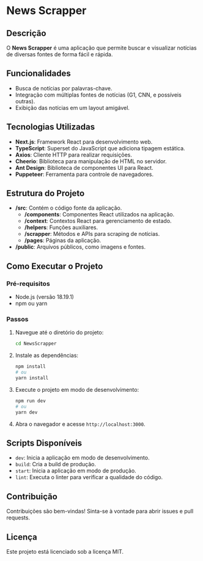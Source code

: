 # News Scrapper

## Descrição
O **News Scrapper** é uma aplicação que permite buscar e visualizar notícias de diversas fontes de forma fácil e rápida.

## Funcionalidades
- Busca de notícias por palavras-chave.
- Integração com múltiplas fontes de notícias (G1, CNN, e possíveis outras).
- Exibição das notícias em um layout amigável.

## Tecnologias Utilizadas
- **Next.js**: Framework React para desenvolvimento web.
- **TypeScript**: Superset do JavaScript que adiciona tipagem estática.
- **Axios**: Cliente HTTP para realizar requisições.
- **Cheerio**: Biblioteca para manipulação de HTML no servidor.
- **Ant Design**: Biblioteca de componentes UI para React.
- **Puppeteer**: Ferramenta para controle de navegadores.

## Estrutura do Projeto
- **/src**: Contém o código fonte da aplicação.
    - **/components**: Componentes React utilizados na aplicação.
    - **/context**: Contextos React para gerenciamento de estado.
    - **/helpers**: Funções auxiliares.
    - **/scrapper**: Métodos e APIs para scraping de notícias.
    - **/pages**: Páginas da aplicação.
- **/public**: Arquivos públicos, como imagens e fontes.

## Como Executar o Projeto

### Pré-requisitos
- Node.js (versão 18.19.1)
- npm ou yarn

### Passos
1. Navegue até o diretório do projeto:
     ```bash
     cd NewsScrapper
     ```
2. Instale as dependências:
     ```bash
     npm install
     # ou
     yarn install
     ```
3. Execute o projeto em modo de desenvolvimento:
     ```bash
     npm run dev
     # ou
     yarn dev
     ```
4. Abra o navegador e acesse `http://localhost:3000`.

## Scripts Disponíveis
- `dev`: Inicia a aplicação em modo de desenvolvimento.
- `build`: Cria a build de produção.
- `start`: Inicia a aplicação em modo de produção.
- `lint`: Executa o linter para verificar a qualidade do código.

## Contribuição
Contribuições são bem-vindas! Sinta-se à vontade para abrir issues e pull requests.

## Licença
Este projeto está licenciado sob a licença MIT.

